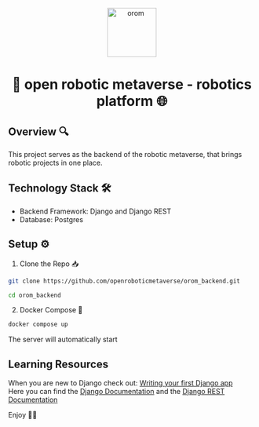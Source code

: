 <p align="center">
  <a href="https://www.openroboticmetaverse.org">
    <img alt="orom" src="https://raw.githubusercontent.com/openroboverse/knowledge-base/main/docs/assets/icon.png" width="100" />
  </a>
</p>
<h1 align="center">
  🤖 open robotic metaverse - robotics platform 🌐
</h1>

## Overview 🔍

This project serves as the backend of the robotic metaverse, that brings robotic projects in one place.


## Technology Stack 🛠️
- Backend Framework: Django and Django REST
- Database: Postgres

## Setup ⚙️

1. Clone the Repo 📥

```bash
git clone https://github.com/openroboticmetaverse/orom_backend.git
```

```bash
cd orom_backend
```

2. Docker Compose 🐳

```bash
docker compose up
```
The server will automatically start

## Learning Resources
When you are new to Django check out: [Writing your first Django app](https://docs.djangoproject.com/en/5.1/intro/tutorial01/)  <br>
Here you can find the [Django Documentation](https://docs.djangoproject.com) and the [Django REST Documentation](https://www.django-rest-framework.org/)


Enjoy 🎉🥳
